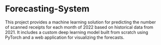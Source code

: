 # Forecasting-System
This project provides a machine learning solution for predicting the number of scanned receipts for each month of 2022 based on historical data from 2021. It includes a custom deep learning model built from scratch using PyTorch and a web application for visualizing the forecasts.
